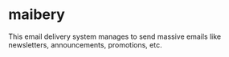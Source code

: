 # maibery
This email delivery system manages to send massive emails like newsletters, announcements, promotions, etc.
